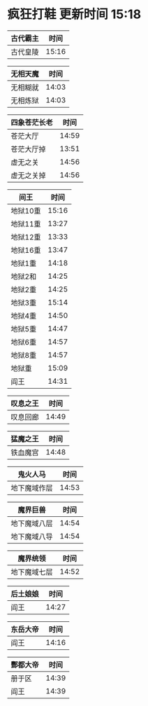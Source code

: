 # 疯狂打鞋 更新时间 15:18

| 古代霸主   | 时间    |
|--------|-------|
| 古代皇陵 | 15:16 |

| 无相天魔   | 时间    |
|--------|-------|
| 无相糊就 | 14:03 |
| 无相炼狱 | 14:03 |

| 四象苍茫长老   | 时间    |
|--------|-------|
| 苍茫大厅 | 14:59 |
| 苍茫大厅掉 | 13:51 |
| 虚无之关 | 14:56 |
| 虚无之关掉 | 14:56 |

| 间王   | 时间    |
|--------|-------|
| 地狱10重 | 15:16 |
| 地狱11重 | 13:27 |
| 地狱12重 | 13:33 |
| 地狱16重 | 13:47 |
| 地狱1重 | 14:18 |
| 地狱2和 | 14:25 |
| 地狱2重 | 14:25 |
| 地狱3重 | 15:14 |
| 地狱4重 | 14:50 |
| 地狱5重 | 14:47 |
| 地狱6重 | 14:57 |
| 地狱8重 | 14:57 |
| 地狱重 | 15:09 |
| 阎王 | 14:31 |

| 叹息之王   | 时间    |
|--------|-------|
| 叹息回廊 | 14:49 |

| 猛魔之王   | 时间    |
|--------|-------|
| 铁血魔宫 | 14:48 |

| 鬼火人马   | 时间    |
|--------|-------|
| 地下魔域作层 | 14:53 |

| 魔界巨兽   | 时间    |
|--------|-------|
| 地下魔域八层 | 14:54 |
| 地下魔域八导 | 14:54 |

| 魔界统领   | 时间    |
|--------|-------|
| 地下魔域七层 | 14:52 |

| 后土娘娘   | 时间    |
|--------|-------|
| 阎王 | 14:27 |

| 东岳大帝   | 时间    |
|--------|-------|
| 阎王 | 14:16 |

| 酆都大帝   | 时间    |
|--------|-------|
| 册于区 | 14:39 |
| 阎王 | 14:39 |
